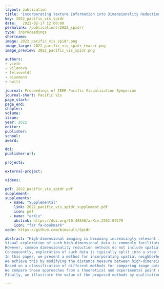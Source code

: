 ```yaml
---
layout: publication
title: "Incorporating Texture Information into Dimensionality Reduction for High-Dimensional Images"
key: 2022_pacific_vis_spidr
date:   2022-02-17 12:00:00
permalink: /publications/2022_spidr/
type: inproceedings
shortname: 
image: 2022_pacific_vis_spidr.png
image_large: 2022_pacific_vis_spidr_teaser.png
image_preview: 2022_pacific_vis_spidr.png

authors:
- vieth
- vilanova
- lelieveldt
- eisemann
- hollt

journal: Proceedings of IEEE Pacific Visualization Symposium
journal-short: Pacific Vis
page_start: 
page_end: 
chapter:
volume: 
issue: 
year: 2022
editor:
publisher:
school:
award:

doi: 
publisher-url:

projects:

external-project:

videos:

pdf: 2022_pacific_vis_spidr.pdf
supplement:
supplements:
  - name: "Supplemental"
    link: 2022_pacific_vis_spidr_supplement.pdf
    icon: pdf
  - name: "arXiv"
    abslink: https://doi.org/10.48550/arXiv.2202.09179
    icon: "far fa-bookmark"
code: https://github.com/biovault/Spidr

abstract: "High-dimensional imaging is becoming increasingly relevant in many fields from astronomy and cultural heritage to systems biology.
Visual exploration of such high-dimensional data is commonly facilitated by dimensionality reduction.
However, common dimensionality reduction methods do not include spatial information present in images, such as local texture features, into the construction of low-dimensional embeddings.
Consequently, exploration of such data is typically split into a step focusing on the attribute space followed by a step focusing on spatial information, or vice versa.
In this paper, we present a method for incorporating spatial neighborhood information into distance-based dimensionality reduction methods, such as t-Distributed Stochastic Neighbor Embedding (t-SNE).
We achieve this by modifying the distance measure between high-dimensional attribute vectors associated with each pixel such that it takes the pixel's spatial neighborhood into account.
Based on a classification of different methods for comparing image patches, we explore a number of different approaches.
We compare these approaches from a theoretical and experimental point of view. 
Finally, we illustrate the value of the proposed methods by qualitative and quantitative evaluation on synthetic data and two real-world use cases."

---
```

